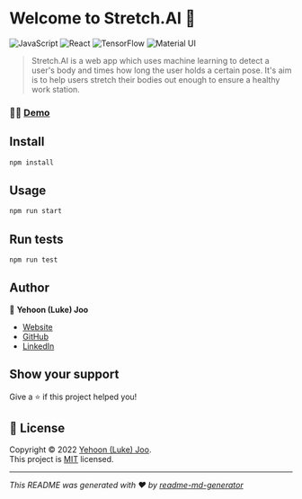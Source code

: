 # Welcome to Stretch.AI 👋

![JavaScript](https://img.shields.io/badge/JavaScript-323330?style=for-the-badge&logo=javascript&logoColor=F7DF1E)
![React](https://img.shields.io/badge/React-20232A?style=for-the-badge&logo=react&logoColor=61DAFB)
![TensorFlow](https://img.shields.io/badge/TensorFlow-FF6F00?style=for-the-badge&logo=tensorflow&logoColor=white)
![Material UI](https://img.shields.io/badge/Material%20UI-007FFF?style=for-the-badge&logo=mui&logoColor=white)

> Stretch.AI is a web app which uses machine learning to detect a user's body and times how long the user holds a certain pose. It's aim is to help users stretch their bodies out enough to ensure a healthy work station.

### 💁‍♂️ [Demo](https://stretchai.netlify.app)

## Install

```sh
npm install
```

## Usage

```sh
npm run start
```

## Run tests

```sh
npm run test
```

## Author

👤 **Yehoon (Luke) Joo**

- [Website](https://lukejoo.netlify.app)
- [GitHub](https://github.com/ljoo0310)
- [LinkedIn](https://linkedin.com/in/lukejoo)

## Show your support

Give a ⭐️ if this project helped you!

## 📝 License

Copyright © 2022 [Yehoon (Luke) Joo](https://github.com/ljoo0310).<br />
This project is [MIT](https://choosealicense.com/licenses/mit/) licensed.

---

_This README was generated with ❤️ by [readme-md-generator](https://github.com/kefranabg/readme-md-generator)_
